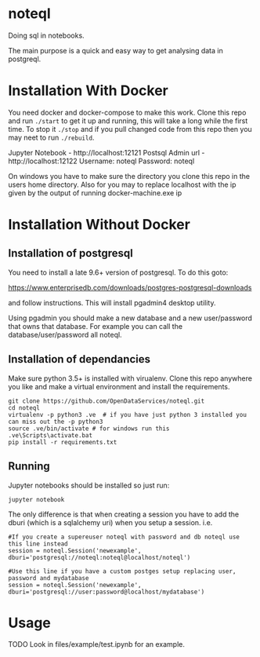 # noteql
Doing sql in notebooks.

The main purpose is a quick and easy way to get analysing data in postgreql.

# Installation With Docker

You need docker and docker-compose to make this work. 
Clone this repo and run ```./start``` to get it up and running, this will take a long while the first time. 
To stop it ```./stop``` and if you pull changed code from this repo then you may neet to run ```./rebuild```.

Jupyter Notebook -  http://localhost:12121
Postsql Admin url -  http://localhost:12122  Username: noteql Password: noteql

On windows you have to make sure the directory you clone this repo in the users home directory. Also for you may to replace localhost with the ip given by the output of running docker-machine.exe ip

# Installation Without Docker

## Installation of postgresql
You need to install a late 9.6+ version of postgresql. To do this goto: 

https://www.enterprisedb.com/downloads/postgres-postgresql-downloads

and follow instructions.  This will install pgadmin4 desktop utility.

Using pgadmin you should make a new database and a new user/password that owns that database. For example you can call the database/user/password all noteql.


## Installation of dependancies

Make sure python 3.5+ is installed with virualenv.
Clone this repo anywhere you like and make a virtual environment and install the requirements.
```
git clone https://github.com/OpenDataServices/noteql.git
cd noteql
virtualenv -p python3 .ve  # if you have just python 3 installed you can miss out the -p python3
source .ve/bin/activate # for windows run this .ve\Scripts\activate.bat 
pip install -r requirements.txt
```

## Running

Jupyter notebooks should be installed so just run:
```
jupyter notebook
```

The only difference is that when creating a session you have to add the dburi (which is a sqlalchemy uri) when you setup a session. i.e.

```
#If you create a supereuser noteql with password and db noteql use this line instead
session = noteql.Session('newexample', dburi='postgresql://noteql:noteql@localhost/noteql')

#Use this line if you have a custom postges setup replacing user, password and mydatabase
session = noteql.Session('newexample', dburi='postgresql://user:password@localhost/mydatabase')
```

# Usage

TODO
Look in files/example/test.ipynb for an example.


